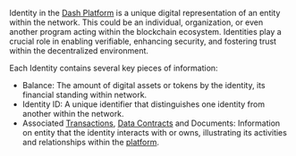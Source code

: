 Identity in the [Dash Platform](/) is a unique digital representation of an entity within the network. This could be an individual, organization, or even another program acting within the blockchain ecosystem. Identities play a crucial role in enabling verifiable, enhancing security, and fostering trust within the decentralized environment.

Each Identity contains several key pieces of information:
- Balance: The amount of digital assets or tokens by the identity, its financial standing within network.
- Identity ID: A unique identifier that distinguishes one identity from another within the network.
- Associated [Transactions](/transactions), [Data Contracts](/dataContracts) and Documents: Information on entity that the identity interacts with or owns, illustrating its activities and relationships within the [platform](/).
